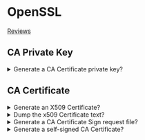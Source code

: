 # OpenSSL
[Reviews](README.md)

## CA Private Key

<details>
<summary>Generate a CA Certificate private key?</summary>

> Because CA private key is so sensitive, and anyone obtaining it has access to
> generate new certificates, you should encrypt the key with an AES encryption.
>
> ```sh
> openssl genrsa -aes256 -out ca-key.pem 4096
> ``````
>
> ---
> **Resources**
> - https://www.youtube.com/watch?v=VH4gXcvkmOY
> ---
> **References**
> ---
</details>

## CA Certificate

<details>
<summary>Generate an X509 Certificate?</summary>

> ```sh
> openssl req -new -x509 -sha256 -days 3650 -key ca-key.pem -out ca.pem
> ``````
> ---
> **Resources**
> - https://www.youtube.com/watch?v=VH4gXcvkmOY
> ---
> **References**
> ---
</details>

<details>
<summary>Dump the x509 Certificate text?</summary>

> **Description**
>
> ```sh
> openssl x509 -in ca.pem -text
> ``````
>
> ---
> **Resources**
> - https://www.youtube.com/watch?v=VH4gXcvkmOY

> **References**
> ---
</details>

<details>
<summary>Generate a CA Certificate Sign request file?</summary>

> **Description**
>
> ```sh
> openssl genrsa -out cert-key.pem
> openssl req -new -sha256 -subj "/CN=customsubject" -key cert-key.pem -out cert.csr
> ``````
>
> ---
> **Resources**
> - https://www.youtube.com/watch?v=VH4gXcvkmOY
> ---
> **References**
> ---
</details>

<details>
<summary>Generate a self-signed CA Certificate?</summary>

> ```sh
> echo "subjectAllName=DNS:*.sampleproject.com,IP:10.0.0.2" > extfile.cnf
> openssl x509 -req -sha256 -days 3560 -in cert.csr -CA ca.pem -CAkey ca-key.pem -out cert.pem -extfile extfile.cnf -CAcreateserial
> ``````
>
> Now combine the pem files:
>
> ```sh
> cat cert.pem > fullchain.cert
> cat ca.pem >> fullchain.cert
> ``````

> **Resources**
> - https://www.youtube.com/watch?v=VH4gXcvkmOY
> ---
> **References**
> ---
</details>
